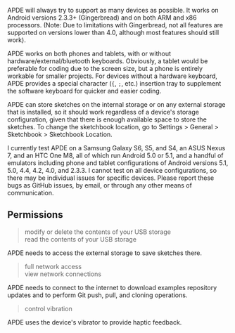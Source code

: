 APDE will always try to support as many devices as possible. It works on Android versions 2.3.3+ (Gingerbread) and on both ARM and x86 processors. (Note: Due to limitations with Gingerbread, not all features are supported on versions lower than 4.0, although most features should still work).

APDE works on both phones and tablets, with or without hardware/external/bluetooth keyboards. Obviously, a tablet would be preferable for coding due to the screen size, but a phone is entirely workable for smaller projects. For devices without a hardware keyboard, APDE provides a special character (`{`, `;`, etc.) insertion tray to supplement the software keyboard for quicker and easier coding.

APDE can store sketches on the internal storage or on any external storage that is installed, so it should work regardless of a device's storage configuration, given that there is enough available space to store the sketches. To change the sketchbook location, go to Settings > General > Sketchbook > Sketchbook Location.

I currently test APDE on a Samsung Galaxy S6, S5, and S4, an ASUS Nexus 7, and an HTC One M8, all of which run Android 5.0 or 5.1, and a handful of emulators including phone and tablet configurations of Android versions 5.1, 5.0, 4.4, 4.2, 4.0, and 2.3.3. I cannot test on all device configurations, so there may be individual issues for specific devices. Please report these bugs as GitHub issues, by email, or through any other means of communication.

## Permissions

> modify or delete the contents of your USB storage<br/>
> read the contents of your USB storage

APDE needs to access the external storage to save sketches there.

> full network access<br/>
> view network connections

APDE needs to connect to the internet to download examples repository updates and to perform Git push, pull, and cloning operations.

> control vibration

APDE uses the device's vibrator to provide haptic feedback.